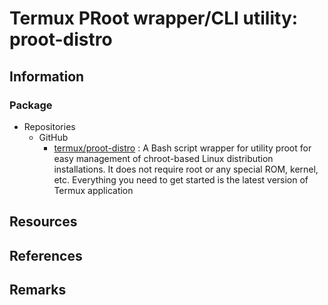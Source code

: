 Termux PRoot wrapper/CLI utility: proot-distro
==============================================

## Information
### Package 
- Repositories
    - GitHub
        + [termux/proot-distro](https://github.com/termux/proot-distro) : A Bash script wrapper for utility proot for easy management of chroot-based Linux distribution installations. It does not require root or any special ROM, kernel, etc. Everything you need to get started is the latest version of Termux application

## Resources

## References

## Remarks
